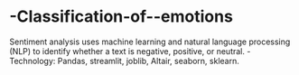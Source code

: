 # -Classification-of--emotions
Sentiment analysis uses machine learning and natural language processing (NLP)  to identify whether a text is negative, positive, or neutral.       - Technology:  Pandas, streamlit, joblib, Altair, seaborn, sklearn. 
